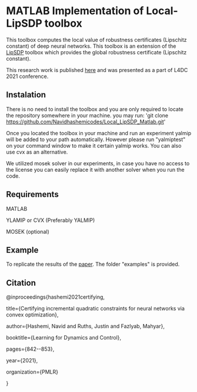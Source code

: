 # MATLAB Implementation of Local-LipSDP toolbox

This toolbox  computes the local value of robustness certificates (Lipschitz constant) of deep neural networks. This toolbox is an extension of the [LipSDP](https://github.com/mahyarfazlyab/LipSDP) toolbox which provides the global robustness certificate (Lipschitz constant).

This research work is published [here](https://proceedings.mlr.press/v144/hashemi21a.html) and was presented as a part of L4DC 2021 conference.

## Instalation

There is no need to install the toolbox and you are only required to locate the repository somewhere in your machine. you may run:
'git clone https://github.com/Navidhashemicodes/Local_LipSDP_Matlab.git'

Once you located the toolbox in your machine and run an experiment yalmip will be added to your path automatically. However please run "yalmiptest" on your command window to make it certain yalmip works. You can also use cvx as an alternative.

We utilized mosek solver in our experiments, in case you have no access to the license you can easily replace it with another solver when you run the code.
   
## Requirements
MATLAB

YLAMIP or CVX (Preferably YALMIP)

MOSEK (optional)



## Example

To replicate the results of the [paper](https://proceedings.mlr.press/v144/hashemi21a/hashemi21a.pdf). The folder "examples" is provided. 

## Citation

@inproceedings{hashemi2021certifying,
  
title={Certifying incremental quadratic constraints for neural networks via convex optimization},
  
author={Hashemi, Navid and Ruths, Justin and Fazlyab, Mahyar},
  
booktitle={Learning for Dynamics and Control},
  
pages={842--853},
  
year={2021},
  
organization={PMLR}

}




